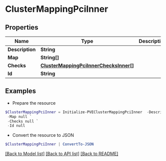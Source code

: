 # ClusterMappingPciInner
## Properties

Name | Type | Description | Notes
------------ | ------------- | ------------- | -------------
**Description** | **String** |  | [optional] 
**Map** | **String[]** |  | [optional] 
**Checks** | [**ClusterMappingPciInnerChecksInner[]**](ClusterMappingPciInnerChecksInner.md) |  | [optional] 
**Id** | **String** |  | [optional] 

## Examples

- Prepare the resource
```powershell
$ClusterMappingPciInner = Initialize-PVEClusterMappingPciInner  -Description null `
 -Map null `
 -Checks null `
 -Id null
```

- Convert the resource to JSON
```powershell
$ClusterMappingPciInner | ConvertTo-JSON
```

[[Back to Model list]](../README.md#documentation-for-models) [[Back to API list]](../README.md#documentation-for-api-endpoints) [[Back to README]](../README.md)

